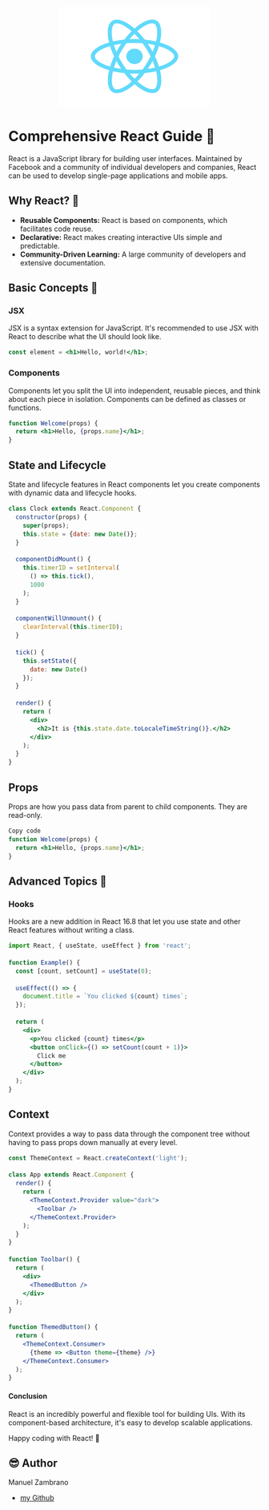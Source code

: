 
<p align="center">
  <img src="pngaaa.com-2507875.png" alt="Descripción de la imagen" width="300" height="200"/>
</p>

# Comprehensive React Guide 🚀

React is a JavaScript library for building user interfaces. Maintained by Facebook and a community of individual developers and companies, React can be used to develop single-page applications and mobile apps.


## Why React? 🤔

- **Reusable Components:** React is based on components, which facilitates code reuse.
- **Declarative:** React makes creating interactive UIs simple and predictable.
- **Community-Driven Learning:** A large community of developers and extensive documentation.
  
## Basic Concepts 📘

### JSX

JSX is a syntax extension for JavaScript. It's recommended to use JSX with React to describe what the UI should look like.

```jsx
const element = <h1>Hello, world!</h1>;
```

### Components

Components let you split the UI into independent, reusable pieces, and think about each piece in isolation. Components can be defined as classes or functions.

```jsx
function Welcome(props) {
  return <h1>Hello, {props.name}</h1>;
}
```

## State and Lifecycle

State and lifecycle features in React components let you create components with dynamic data and lifecycle hooks.

```jsx
class Clock extends React.Component {
  constructor(props) {
    super(props);
    this.state = {date: new Date()};
  }

  componentDidMount() {
    this.timerID = setInterval(
      () => this.tick(),
      1000
    );
  }

  componentWillUnmount() {
    clearInterval(this.timerID);
  }

  tick() {
    this.setState({
      date: new Date()
    });
  }

  render() {
    return (
      <div>
        <h2>It is {this.state.date.toLocaleTimeString()}.</h2>
      </div>
    );
  }
}
```


## Props
Props are how you pass data from parent to child components. They are read-only.

```jsx
Copy code
function Welcome(props) {
  return <h1>Hello, {props.name}</h1>;
}
```

## Advanced Topics 🚀
### Hooks
Hooks are a new addition in React 16.8 that let you use state and other React features without writing a class.

```jsx
import React, { useState, useEffect } from 'react';

function Example() {
  const [count, setCount] = useState(0);

  useEffect(() => {
    document.title = `You clicked ${count} times`;
  });

  return (
    <div>
      <p>You clicked {count} times</p>
      <button onClick={() => setCount(count + 1)}>
        Click me
      </button>
    </div>
  );
}
```

## Context
Context provides a way to pass data through the component tree without having to pass props down manually at every level.

```jsx
const ThemeContext = React.createContext('light');

class App extends React.Component {
  render() {
    return (
      <ThemeContext.Provider value="dark">
        <Toolbar />
      </ThemeContext.Provider>
    );
  }
}

function Toolbar() {
  return (
    <div>
      <ThemedButton />
    </div>
  );
}

function ThemedButton() {
  return (
    <ThemeContext.Consumer>
      {theme => <Button theme={theme} />}
    </ThemeContext.Consumer>
  );
}
```

#### Conclusion
React is an incredibly powerful and flexible tool for building UIs. With its component-based architecture, it's easy to develop scalable applications.

Happy coding with React! 🎉

## :sunglasses: Author
Manuel Zambrano

- [my Github](https://github.com/mnlazs)





